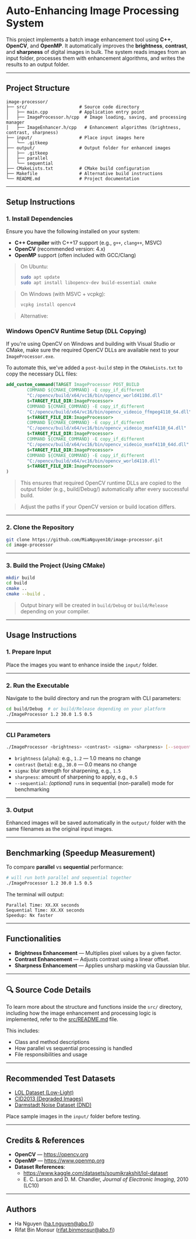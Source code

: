 
# Auto-Enhancing Image Processing System

This project implements a batch image enhancement tool using **C++**, **OpenCV**, and **OpenMP**. It automatically improves the **brightness**, **contrast**, and **sharpness** of digital images in bulk. The system reads images from an input folder, processes them with enhancement algorithms, and writes the results to an output folder.

---

## Project Structure

```
image-processor/
├── src/                    # Source code directory
│   ├── main.cpp            # Application entry point
│   ├── ImageProcessor.h/cpp  # Image loading, saving, and processing manager
│   ├── ImageEnhancer.h/cpp   # Enhancement algorithms (brightness, contrast, sharpness)
├── input/                  # Place input images here
│   └── .gitkeep
├── output/                 # Output folder for enhanced images
│   ├── .gitkeep
│   ├── parallel
│   └── sequential
├── CMakeLists.txt          # CMake build configuration
├── Makefile                # Alternative build instructions
└── README.md               # Project documentation
```

---

## Setup Instructions

### 1. Install Dependencies

Ensure you have the following installed on your system:

- **C++ Compiler** with C++17 support (e.g., `g++`, `clang++`, MSVC)
- **OpenCV** (recommended version: 4.x)
- **OpenMP** support (often included with GCC/Clang)

> On Ubuntu:
> ```bash
> sudo apt update
> sudo apt install libopencv-dev build-essential cmake
> ```

> On Windows (with MSVC + vcpkg):
> ```bash
> vcpkg install opencv4
> ```

> Alternative:

### Windows OpenCV Runtime Setup (DLL Copying)

If you're using OpenCV on Windows and building with Visual Studio or CMake, make sure the required OpenCV DLLs are available next to your `ImageProcessor.exe`.

To automate this, we've added a `post-build` step in the `CMakeLists.txt` to copy the necessary DLL files:

```cmake
add_custom_command(TARGET ImageProcessor POST_BUILD
        COMMAND ${CMAKE_COMMAND} -E copy_if_different
        "C:/opencv/build/x64/vc16/bin/opencv_world4110d.dll"
        $<TARGET_FILE_DIR:ImageProcessor>
        COMMAND ${CMAKE_COMMAND} -E copy_if_different
        "C:/opencv/build/x64/vc16/bin/opencv_videoio_ffmpeg4110_64.dll"
        $<TARGET_FILE_DIR:ImageProcessor>
        COMMAND ${CMAKE_COMMAND} -E copy_if_different
        "C:/opencv/build/x64/vc16/bin/opencv_videoio_msmf4110_64.dll"
        $<TARGET_FILE_DIR:ImageProcessor>
        COMMAND ${CMAKE_COMMAND} -E copy_if_different
        "C:/opencv/build/x64/vc16/bin/opencv_videoio_msmf4110_64d.dll"
        $<TARGET_FILE_DIR:ImageProcessor>
        COMMAND ${CMAKE_COMMAND} -E copy_if_different
        "C:/opencv/build/x64/vc16/bin/opencv_world4110.dll"
        $<TARGET_FILE_DIR:ImageProcessor>
)
```
> This ensures that required OpenCV runtime DLLs are copied to the output folder (e.g., build/Debug/) automatically after every successful build.

> Adjust the paths if your OpenCV version or build location differs.
---

### 2. Clone the Repository

```bash
git clone https://github.com/MiaNguyen10/image-processor.git
cd image-processor
```

---

### 3. Build the Project (Using CMake)

```bash
mkdir build
cd build
cmake ..
cmake --build .
```

> Output binary will be created in `build/Debug` or `build/Release` depending on your compiler.

---

## Usage Instructions

### 1. Prepare Input

Place the images you want to enhance inside the `input/` folder.

---

### 2. Run the Executable

Navigate to the build directory and run the program with CLI parameters:

```bash
cd build/Debug  # or build/Release depending on your platform
./ImageProcessor 1.2 30.0 1.5 0.5
```

---

### CLI Parameters

```bash
./ImageProcessor <brightness> <contrast> <sigma> <sharpness> [--sequential]
```

- `brightness` (`alpha`): e.g., `1.2` — 1.0 means no change
- `contrast` (`beta`): e.g., `30.0` — 0.0 means no change
- `sigma`: blur strength for sharpening, e.g., `1.5`
- `sharpness`: amount of sharpening to apply, e.g., `0.5`
- `--sequential`: *(optional)* runs in sequential (non-parallel) mode for benchmarking

---

### 3. Output

Enhanced images will be saved automatically in the `output/` folder with the same filenames as the original input images.

---

## Benchmarking (Speedup Measurement)

To compare **parallel** vs **sequential** performance:

```bash
# will run both parallel and sequential together
./ImageProcessor 1.2 30.0 1.5 0.5

```

The terminal will output:

```
Parallel Time: XX.XX seconds
Sequential Time: XX.XX seconds
Speedup: Nx faster

```

---

## Functionalities

- **Brightness Enhancement** — Multiplies pixel values by a given factor.
- **Contrast Enhancement** — Adjusts contrast using a linear offset.
- **Sharpness Enhancement** — Applies unsharp masking via Gaussian blur.

---

## 🔍 Source Code Details

To learn more about the structure and functions inside the `src/` directory, including how the image enhancement and processing logic is implemented, refer to the [src/README.md](src/README.md) file.

This includes:
- Class and method descriptions
- How parallel vs sequential processing is handled
- File responsibilities and usage

---


## Recommended Test Datasets

- [LOL Dataset (Low-Light)](https://www.kaggle.com/datasets/soumikrakshit/lol-dataset)
- [CID2013 (Degraded Images)](https://live.ece.utexas.edu/research/Quality/CID2013/)
- [Darmstadt Noise Dataset (DND)](https://noise.visinf.tu-darmstadt.de/)

Place sample images in the `input/` folder before testing.

---

## Credits & References

- **OpenCV** — https://opencv.org
- **OpenMP** — https://www.openmp.org
- **Dataset References**:
  - https://www.kaggle.com/datasets/soumikrakshit/lol-dataset
  - E. C. Larson and D. M. Chandler, *Journal of Electronic Imaging*, 2010 (LC10)

---

## Authors

- Ha Nguyen (ha.t.nguyen@abo.fi)  
- Rifat Bin Monsur (rifat.binmonsur@abo.fi)
